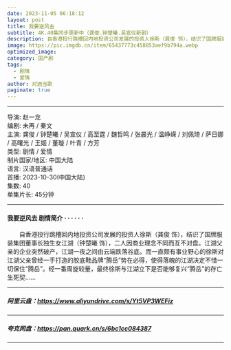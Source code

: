 ```yaml
---
date: 2023-11-05 06:18:12
layout: post
title: 我要逆风去
subtitle: 4K.40集同步更新中（龚俊.钟楚曦.吴宣仪新剧）
description: 自香港投行跳槽回内地投资公司发展的投资人徐斯（龚俊 饰），结识了国牌服装集团董事长独生女江湖（钟楚曦 饰），二人因商业理念不同而互不对盘。江湖父亲的企业突然破产.....
image: https://pic.imgdb.cn/item/65437773c458853aef9b794a.webp
optimized_image: 
category: 国产剧
tags:
  - 剧情
  - 爱情
author: 对酒当歌
paginate: true
---
```



---

导演: 赵一龙  
编剧: 未再 / 秦文  
主演: 龚俊 / 钟楚曦 / 吴宣仪 / 高至霆 / 魏哲鸣 / 张晨光 / 温峥嵘 / 刘佩琦 / 萨日娜 / 高曙光 / 王姬 / 董璇 / 叶青 / 方芳  
类型: 剧情 / 爱情  
制片国家/地区: 中国大陆  
语言: 汉语普通话  
首播: 2023-10-30(中国大陆)  
集数: 40  
单集片长: 45分钟  

---

#### 我要逆风去 剧情简介 · · · · · ·

　　自香港投行跳槽回内地投资公司发展的投资人徐斯（龚俊 饰），结识了国牌服装集团董事长独生女江湖（钟楚曦 饰），二人因商业理念不同而互不对盘。江湖父亲的企业突然破产，江湖一夜之间由云端跌落谷底。而一直颇有事业野心的徐斯对江湖父亲曾经一手打造的胶底鞋品牌“腾岳”势在必得，使得落魄的江湖决定不惜一切保住“腾岳”。经一番周旋较量，最终徐斯与江湖立下是否能够复兴“腾岳”的存亡生死契……

---

##### 阿里云盘：<https://www.aliyundrive.com/s/Yt5VP3WEFiz>

---

##### 夸克网盘：<https://pan.quark.cn/s/6bc1cc084387>

---
